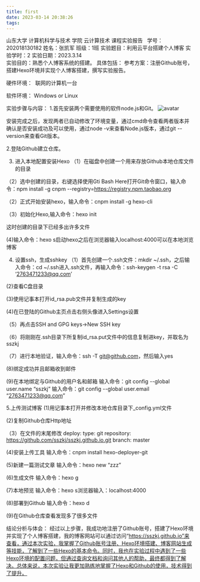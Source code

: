 ```yaml
---
title: first
date: 2023-03-14 20:38:26
tags:
---
```

 山东大学   计算机科学与技术   学院
    云计算技术   课程实验报告
 
学号：202018130182	姓名：张凯军 	班级：1班 
 实验题目：利用云平台搭建个人博客
实验学时：2	实验日期：2023.3.14    
实验目的：熟悉个人博客系统的搭建。
 具体包括：
参考方案：注册Github账号，搭建Hexo环境并实现个人博客搭建，撰写实验报告。


 硬件环境： 
联网的计算机一台


 软件环境：
Windows or Linux

 
 实验步骤与内容：
1.首先安装两个需要使用的软件node.js和Git。
![avatar](C:\Users\张凯军\Desktop\云计算\实验\实验3.2图片\图片1.png)

安装完成之后，发现两者已自动修改了环境变量，通过cmd命令查看两者版本并确认是否安装成功及可以使用，通过node -v来查看Node.js版本，通过git --version来查看Git版本。

2.登陆Github建立仓库。


3. 进入本地配置安装Hexo
（1）在磁盘中创建一个用来存放Github本地仓库文件的目录

（2）选中创建的目录，右键选择使用Gti Bash Here打开Git命令窗口，输入命令：npm install -g cnpm --registry=https://registry.npm.taobao.org

（2）正式开始安装hexo，输入命令：cnpm install -g hexo-cli

（3）初始化Hexo,输入命令：hexo init

这时创建的目录下已经多出许多文件

(4)输入命令：hexo s启动hexo之后在浏览器输入localhost:4000可以在本地浏览博客


4. 设置ssh，生成sshkey
（1）首先创建一个.ssh文件：mkdir ~/.ssh，之后输入命令：cd ~/.ssh进入.ssh文件，再输入命令：ssh-keygen -t rsa -C ‘2763471233@qq.com’

(2)查看C盘目录

(3)使用记事本打开id_rsa.pub文件并复制生成的key

(4)在已登陆的Github主页点击右侧头像进入Settings设置

（5）再点击SSH and GPG keys->New SSH key

（6）将刚刚在.ssh目录下所复制id_rsa.put文件中的信息复制进key，并取名为sszkj

（7）进行本地验证，输入命令：ssh -T git@github.com，然后输入yes

(8)绑定成功并且邮箱收到邮件

(9)在本地绑定与Github的用户名和邮箱
输入命令：git config --global user.name “sszkj”
输入命令：git config --global user.email “2763471233@qq.com”

5.上传测试博客
(1)用记事本打开并修改本地仓库目录下_config.yml文件

(2)复制Github仓库Http地址

（3）在文件的末尾修改
deploy:
type: git
repository: https://github.com/sszkj/sszkj.github.io.git
branch: master

(4)安装上传工具
输入命令：cnpm install hexo-deployer-git

(5)新建一篇测试文章
输入命令：hexo new “zzz”

(6)生成文件
输入命令：hexo g

(7)本地预览
输入命令：hexo s浏览器输入：localhost:4000


(8)部署到Github
输入命令：hexo d

(9)在Github仓库查看发现多了很多文件


结论分析与体会：
经过以上步骤，我成功地注册了Github账号，搭建了Hexo环境并实现了个人博客搭建，我的博客网站可以通过访问“https://sszkj.github.io”来查看，通过本次实验，我掌握了Github账号注册、Hexo环境搭建、博客网站生成等技能，了解到了一些Hexo的基本命令。同时，我也在实验过程中遇到了一些Hexo环境的配置问题，但通过查询文档和询问其他人的帮助，最终都得到了解决。总体来说，本次实验让我更加熟练地掌握了Hexo和Github的使用，技术得到了提升。






